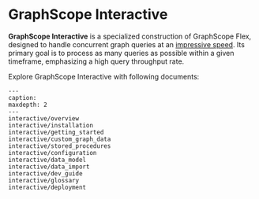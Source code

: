 # GraphScope Interactive

**GraphScope Interactive** is a specialized construction of GraphScope Flex, designed to handle concurrent graph queries at an [impressive speed](https://ldbcouncil.org/benchmarks/snb-interactive/). Its primary goal is to process as many queries as possible within a given timeframe, emphasizing a high query throughput rate.

Explore GraphScope Interactive with following documents:

```{toctree} arguments
---
caption:
maxdepth: 2
---
interactive/overview
interactive/installation
interactive/getting_started
interactive/custom_graph_data
interactive/stored_procedures
interactive/configuration
interactive/data_model
interactive/data_import
interactive/dev_guide
interactive/glossary
interactive/deployment
```
